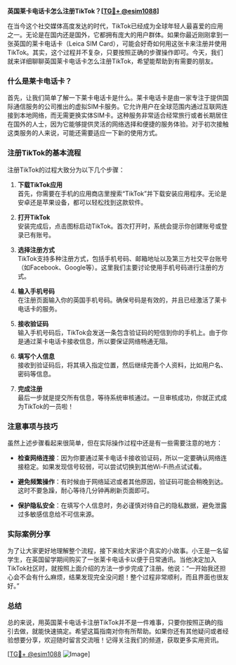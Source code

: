 **英国莱卡电话卡怎么注册TikTok？[[TG💪+ @esim1088](https://t.me/s/esim1088)]**

在当今这个社交媒体高度发达的时代，TikTok已经成为全球年轻人最喜爱的应用之一。无论是在国内还是国外，它都拥有庞大的用户群体。如果你最近刚刚拿到一张英国的莱卡电话卡（Leica SIM Card），可能会好奇如何用这张卡来注册并使用TikTok。其实，这个过程并不复杂，只要按照正确的步骤操作即可。今天，我们就来详细聊聊英国莱卡电话卡怎么注册TikTok，希望能帮助到有需要的朋友。

### 什么是莱卡电话卡？

首先，让我们简单了解一下莱卡电话卡是什么。莱卡电话卡是由一家专注于提供国际通信服务的公司推出的虚拟SIM卡服务。它允许用户在全球范围内通过互联网连接到本地网络，而无需更换实体SIM卡。这种服务非常适合经常旅行或者长期居住在国外的人士，因为它能够提供灵活的网络选择和便捷的服务体验。对于初次接触这类服务的人来说，可能还需要适应一下新的使用方式。

### 注册TikTok的基本流程

注册TikTok的过程大致分为以下几个步骤：

1. **下载TikTok应用**  
   首先，你需要在手机的应用商店里搜索“TikTok”并下载安装应用程序。无论是安卓还是苹果设备，都可以轻松找到这款软件。

2. **打开TikTok**  
   安装完成后，点击图标启动TikTok。首次打开时，系统会提示你创建账号或登录已有账号。

3. **选择注册方式**  
   TikTok支持多种注册方式，包括手机号码、邮箱地址以及第三方社交平台账号（如Facebook、Google等）。这里我们主要讨论使用手机号码进行注册的方式。

4. **输入手机号码**  
   在注册页面输入你的英国手机号码。确保号码是有效的，并且已经激活了莱卡电话卡的服务。

5. **接收验证码**  
   输入手机号码后，TikTok会发送一条包含验证码的短信到你的手机上。由于你是通过莱卡电话卡接收信息，所以要保证网络畅通无阻。

6. **填写个人信息**  
   接收到验证码后，将其填入指定位置，然后继续完善个人资料，比如用户名、密码等信息。

7. **完成注册**  
   最后一步就是提交所有信息，等待系统审核通过。一旦审核成功，你就正式成为TikTok的一员啦！

### 注意事项与技巧

虽然上述步骤看起来很简单，但在实际操作过程中还是有一些需要注意的地方：

- **检查网络连接**：因为你要通过莱卡电话卡接收验证码，所以一定要确认网络连接稳定。如果发现信号较弱，可以尝试切换到其他Wi-Fi热点试试看。
  
- **避免频繁操作**：有时候由于网络延迟或者其他原因，验证码可能会稍晚到达。这时不要急躁，耐心等待几分钟再刷新页面即可。

- **保护隐私安全**：在填写个人信息时，务必谨慎对待自己的隐私数据，避免泄露过多敏感信息给不可信来源。

### 实际案例分享

为了让大家更好地理解整个流程，接下来给大家讲个真实的小故事。小王是一名留学生，在英国留学期间购买了一张莱卡电话卡以便于日常通讯。当他决定加入TikTok社区时，就按照上面介绍的方法一步步完成了注册。他说：“一开始我还担心会不会有什么麻烦，结果发现完全没问题！整个过程非常顺利，而且界面也很友好。”

### 总结

总的来说，用英国莱卡电话卡注册TikTok并不是一件难事，只要你按照正确的指引去做，就能快速搞定。希望这篇指南对你有所帮助。如果你还有其他疑问或者经验想要分享，欢迎随时留言交流哦！记得关注我们的频道，获取更多实用资讯。

[[TG💪+ @esim1088](https://t.me/s/esim1088) ![Image](https://i.postimg.cc/4NQfJmqS/Snipaste-2025-05-13-00-14-12.png)]